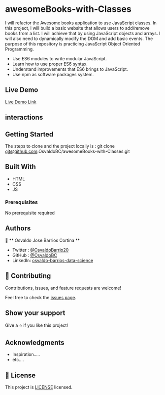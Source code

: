 # awesomeBooks-with-Classes
I will refactor the Awesome books application to use JavaScript classes.
In this project, I will build a basic website that allows users to add/remove books from a list. I will achieve that by using JavaScript objects and arrays. I will also need to dynamically modify the DOM and add basic events.
The purpose of this repository is practicing JavaScript Object Oriented Programming.

- Use ES6 modules to write modular JavaScript.
- Learn how to use proper ES6 syntax.
- Understand improvements that ES6 brings to JavaScript.
- Use npm as software packages system.

## Live Demo

[Live Demo Link](https://osvaldobc.github.io/awesomeBooks-with-Classes/)

## interactions


## Getting Started

The steps to clone and the project locally is :
git clone git@github.com:OsvaldoBC/awesomeBooks-with-Classes.git


## Built With

- HTML
- CSS
- JS

### Prerequisites

No prerequisite required


## Authors

👤 ** Osvaldo Jose Barrios Cortina **

- Twitter : [@OsvaldoBarrio20](https://twitter.com/OsvaldoBarrio20)
- GitHub  : [@OsvaldoBC](https://github.com/OsvaldoBC)
- LinkedIn: [osvaldo-barrios-data-science](https://linkedin.com/in/osvaldo-barrios-data-science)


## 🤝 Contributing

Contributions, issues, and feature requests are welcome!

Feel free to check the [issues page](../../issues/).

## Show your support

Give a ⭐️ if you like this project!

## Acknowledgments

- Inspiration.....
- etc....

## 📝 License

This project is [LICENSE](./LICENSE.txt) licensed.

